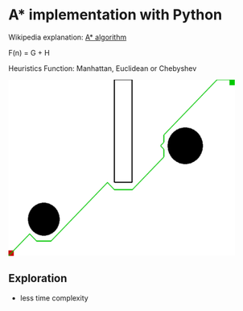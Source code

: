 # A* implementation with Python

Wikipedia explanation: [A* algorithm](https://en.wikipedia.org/wiki/A*_search_algorithm)

F(n) = G + H

Heuristics Function: Manhattan, Euclidean or Chebyshev

<img src="astar.png" width="450" height="350">

## Exploration

- less time complexity
